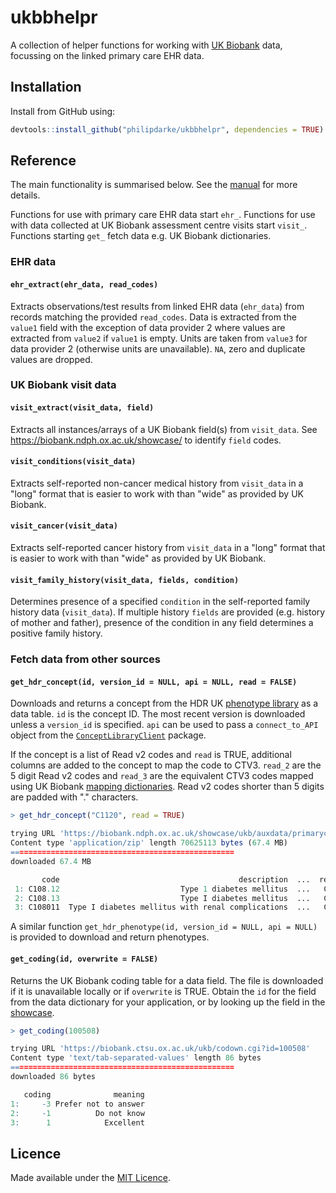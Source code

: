 # ukbbhelpr

A collection of helper functions for working with [UK Biobank](https://www.ukbiobank.ac.uk/) data, focussing on the linked primary care EHR data.

## Installation

Install from GitHub using:

```r
devtools::install_github("philipdarke/ukbbhelpr", dependencies = TRUE)
```

## Reference

The main functionality is summarised below. See the [manual](ukbbhelpr_0.2.0.pdf) for more details.

Functions for use with primary care EHR data start `ehr_`. Functions for use with data collected at UK Biobank assessment centre visits start `visit_`. Functions starting `get_` fetch data e.g. UK Biobank dictionaries.

### EHR data

#### `ehr_extract(ehr_data, read_codes)`

Extracts observations/test results from linked EHR data (`ehr_data`) from records matching the provided `read_codes`. Data is extracted from the `value1` field with the exception of data provider 2 where values are extracted from `value2` if `value1` is empty. Units are taken from `value3` for data provider 2 (otherwise units are unavailable). `NA`, zero and duplicate values are dropped.

### UK Biobank visit data

#### `visit_extract(visit_data, field)`

Extracts all instances/arrays of a UK Biobank field(s) from `visit_data`. See https://biobank.ndph.ox.ac.uk/showcase/ to identify `field` codes.

#### `visit_conditions(visit_data)`

Extracts self-reported non-cancer medical history from `visit_data` in a "long" format that is easier to work with than "wide" as provided by UK Biobank.

#### `visit_cancer(visit_data)`

Extracts self-reported cancer history from `visit_data` in a "long" format that is easier to work with than "wide" as provided by UK Biobank.

#### `visit_family_history(visit_data, fields, condition)`

Determines presence of a specified `condition` in the self-reported family history data (`visit_data`). If multiple history `fields` are provided (e.g. history of mother and father), presence of the condition in any field determines a positive family history.

### Fetch data from other sources

#### `get_hdr_concept(id, version_id = NULL, api = NULL, read = FALSE)`

Downloads and returns a concept from the HDR UK [phenotype library](https://phenotypes.healthdatagateway.org/home/) as a data table. `id` is the concept ID. The most recent version is downloaded unless a `version_id` is specified. `api` can be used to pass a `connect_to_API` object from the [`ConceptLibraryClient`](https://github.com/SwanseaUniversityMedical/ConceptLibraryClient) package.

If the concept is a list of Read v2 codes and `read` is TRUE, additional columns are added to the concept to map the code to CTV3. `read_2` are the 5 digit Read v2 codes and `read_3` are the equivalent CTV3 codes mapped using UK Biobank [mapping dictionaries](https://biobank.ndph.ox.ac.uk/showcase/refer.cgi?id=592). Read v2 codes shorter than 5 digits are padded with "." characters.

```R
> get_hdr_concept("C1120", read = TRUE)

trying URL 'https://biobank.ndph.ox.ac.uk/showcase/ukb/auxdata/primarycare_codings.zip'
Content type 'application/zip' length 70625113 bytes (67.4 MB)
==================================================
downloaded 67.4 MB

       code                                        description  ...  read_2  term_2  read_3  term_3
 1: C108.12                           Type 1 diabetes mellitus  ...   C108.      12   X40J4   Y41PV
 2: C108.13                           Type I diabetes mellitus  ...   C108.      13   X40J4   Yagv5
 3: C108011  Type I diabetes mellitus with renal complications  ...   C1080      11   C1080   Yagv4
```

A similar function `get_hdr_phenotype(id, version_id = NULL, api = NULL)` is provided to download and return phenotypes.

#### `get_coding(id, overwrite = FALSE)`

Returns the UK Biobank coding table for a data field. The file is downloaded if it is unavailable locally or if `overwrite` is TRUE. Obtain the `id` for the field from the data dictionary for your application, or by looking up the field in the [showcase](https://biobank.ndph.ox.ac.uk/showcase/).

```R
> get_coding(100508)

trying URL 'https://biobank.ctsu.ox.ac.uk/ukb/codown.cgi?id=100508'
Content type 'text/tab-separated-values' length 86 bytes
==================================================
downloaded 86 bytes

   coding              meaning
1:     -3 Prefer not to answer
2:     -1          Do not know
3:      1            Excellent
```

## Licence

Made available under the [MIT Licence](https://mit-license.org/).
